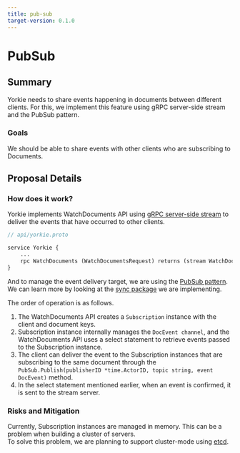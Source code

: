 ```yaml
---
title: pub-sub
target-version: 0.1.0
---
```


# PubSub

## Summary
Yorkie needs to share events happening in documents between different clients. For this, we implement this feature using gRPC server-side stream and the PubSub pattern.

### Goals
We should be able to share events with other clients who are subscribing to Documents.

## Proposal Details

### How does it work?
Yorkie implements WatchDocuments API using [gRPC server-side stream](https://grpc.io/docs/languages/go/basics/#server-side-streaming-rpc) to deliver the events that have occurred to other clients.

```protobuf
// api/yorkie.proto

service Yorkie {
    ...
    rpc WatchDocuments (WatchDocumentsRequest) returns (stream WatchDocumentsResponse) {}
}
```

And to manage the event delivery target, we are using the [PubSub pattern](https://en.wikipedia.org/wiki/Publish%E2%80%93subscribe_pattern). 
We can learn more by looking at the [sync package](https://github.com/yorkie-team/yorkie/tree/main/yorkie/backend/sync) we are implementing.
 
The order of operation is as follows.

1. The WatchDocuments API creates a `Subscription` instance with the client and document keys.
2. Subscription instance internally manages the `DocEvent channel`, and the WatchDocuments API uses a select statement to retrieve events passed to the Subscription instance.
3. The client can deliver the event to the Subscription instances that are subscribing to the same document through the `PubSub.Publish(publisherID *time.ActorID, topic string, event DocEvent)` method.
4. In the select statement mentioned earlier, when an event is confirmed, it is sent to the stream server.



### Risks and Mitigation
Currently, Subscription instances are managed in memory. This can be a problem when building a cluster of servers.  
To solve this problem, we are planning to support cluster-mode using [etcd](https://github.com/etcd-io/etcd).